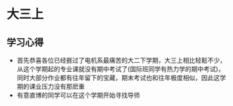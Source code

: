 # 大三上
## 学习心得
- 首先恭喜各位已经捱过了电机系最痛苦的大二下学期，大三上相比轻鬆不少，从这个学期起的专业课就没有期中考试了(国际班同学有热力学的期中考试)，同时大部分作业都有往年留下的宝藏，期末考试也和往年极度相似，因此这学期的课业压力没有那麽重
- 有意直博的同学可以在这个学期开始寻找导师
